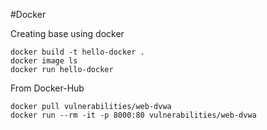 #Docker

Creating base using docker
```
docker build -t hello-docker .
docker image ls
docker run hello-docker
```
From Docker-Hub

```
docker pull vulnerabilities/web-dvwa
docker run --rm -it -p 8000:80 vulnerabilities/web-dvwa
```
